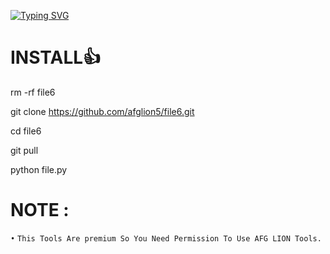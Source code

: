 <!DOCTYPE html>
[![Typing SVG](https://readme-typing-svg.herokuapp.com?color=%23F70B10&size=27&lines=CODED+BY+ARMAN)](https://git.io/typing-svg)
# INSTALL👍

rm -rf file6

git clone https://github.com/afglion5/file6.git

cd file6

git pull

python file.py

# NOTE :
 `•` `This Tools Are premium So You Need Permission To Use AFG LION Tools.`

